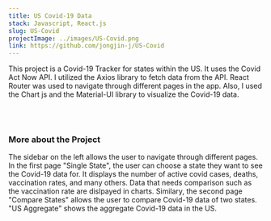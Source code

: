 ```yaml
---
title: US Covid-19 Data
stack: Javascript, React.js
slug: US-Covid
projectImage: ../images/US-Covid.png
link: https://github.com/jongjin-j/US-Covid
---
```


This project is a Covid-19 Tracker for states within the US. It uses the Covid Act Now API. I utilized the Axios library to fetch data from the API. React Router was used to navigate through different pages in the app. Also, I used the Chart js and the Material-UI library to visualize the Covid-19 data.

<br/><br/>

### More about the Project

The sidebar on the left allows the user to navigate through different pages. In the first page "Single State", the user can choose a state they want to see the Covid-19 data for. It displays the number of active covid cases, deaths, vaccination rates, and many others. Data that needs comparison such as the vaccination rate are dislpayed in charts. Similary, the second page "Compare States" allows the user to compare Covid-19 data of two states. "US Aggregate" shows the aggregate Covid-19 data in the US.  

